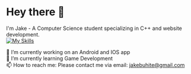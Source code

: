 # Hey there 👋

I'm Jake - A Computer Science student specializing in C++ and website development. <br>
[![My Skills](https://skillicons.dev/icons?i=html,css,js,bootstrap,nodejs,aws,cs,cpp,mysql,unity)](https:/jakebuhite)

🔭 I’m currently working on an Android and IOS app <br>
🌱 I’m currently learning Game Development <br>
📫 How to reach me: Please contact me via email: jakebuhite@gmail.com
